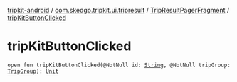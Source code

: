 [tripkit-android](../../index.md) / [com.skedgo.tripkit.ui.tripresult](../index.md) / [TripResultPagerFragment](index.md) / [tripKitButtonClicked](./trip-kit-button-clicked.md)

# tripKitButtonClicked

`open fun tripKitButtonClicked(@NotNull id: `[`String`](https://kotlinlang.org/api/latest/jvm/stdlib/kotlin/-string/index.html)`, @NotNull tripGroup: `[`TripGroup`](../../com.skedgo.tripkit.routing/-trip-group/index.md)`): `[`Unit`](https://kotlinlang.org/api/latest/jvm/stdlib/kotlin/-unit/index.html)